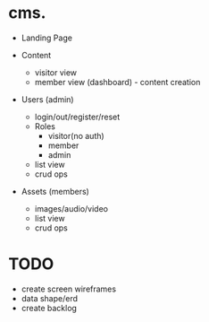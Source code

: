 # cms.

- Landing Page

- Content
  - visitor view
  - member view (dashboard) - content creation


- Users (admin)
  - login/out/register/reset
  - Roles
    - visitor(no auth)
    - member
    - admin
  - list view
  - crud ops


- Assets (members)
  - images/audio/video
  - list view
  - crud ops


# TODO

* create screen wireframes
* data shape/erd
* create backlog

